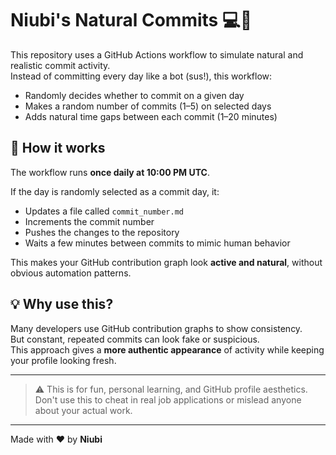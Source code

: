 # Niubi's Natural Commits 💻🌿

This repository uses a GitHub Actions workflow to simulate natural and realistic commit activity.  
Instead of committing every day like a bot (sus!), this workflow:

- Randomly decides whether to commit on a given day
- Makes a random number of commits (1–5) on selected days
- Adds natural time gaps between each commit (1–20 minutes)

## 🤖 How it works

The workflow runs **once daily at 10:00 PM UTC**.

If the day is randomly selected as a commit day, it:
- Updates a file called `commit_number.md`
- Increments the commit number
- Pushes the changes to the repository
- Waits a few minutes between commits to mimic human behavior

This makes your GitHub contribution graph look **active and natural**, without obvious automation patterns.

## 💡 Why use this?

Many developers use GitHub contribution graphs to show consistency.  
But constant, repeated commits can look fake or suspicious.  
This approach gives a **more authentic appearance** of activity while keeping your profile looking fresh.

---

> ⚠️ This is for fun, personal learning, and GitHub profile aesthetics.  
> Don't use this to cheat in real job applications or mislead anyone about your actual work.

---

Made with ❤️ by **Niubi**  

